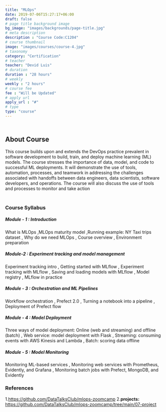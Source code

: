 ```yaml
---
title: "MLOps"
date: 2019-07-06T15:27:17+06:00
draft: false
# page title background image
bg_image: "images/backgrounds/page-title.jpg"
# meta description
description : "Course Code:C1204"
# course thumbnail
image: "images/courses/course-4.jpg"
# taxonomy
category: "Certification"
# teacher
teacher: "Devid Luis"
# duration
duration : "28 hours"
# weekly
weekly : "2 hours"
# course fee
fee : "Will be Updated"
# apply url
apply_url : "#"
# type
type: "course"
---
```

## <br>About Course
This course builds upon and extends the DevOps practice prevalent in software development to
build, train, and deploy machine learning (ML) models. The course stresses the importance of data, 
model, and code to successful ML deployments. It will demonstrate the use of tools, automation, 
processes, and teamwork in addressing the challenges associated with handoffs between data 
engineers, data scientists, software developers, and operations. The course will also discuss the use 
of tools and processes to monitor and take action

### <br> Course Syllabus
##### Module - 1 :  Introduction
What is MLOps
,MLOps maturity model
,Running example: NY Taxi trips dataset
, Why do we need MLOps
, Course overview
, Environment preparation

##### Module-2 :  Experiment tracking and model management
 Experiment tracking intro
, Getting started with MLflow
, Experiment tracking with MLflow
, Saving and loading models with MLflow
, Model registry
, MLflow in practice

##### Module - 3  : Orchestration and ML Pipelines
Workflow orchestration
, Prefect 2.0
, Turning a notebook into a pipeline
, Deployment of Prefect flow

##### Module - 4 :  Model Deployment
Three ways of model deployment: Online (web and 
streaming) and offline (batch)
, Web service: model deployment with Flask
, Streaming: consuming events with AWS Kinesis and 
Lambda
, Batch: scoring data offline

##### Module - 5 : Model Monitoring
Monitoring ML-based services
, Monitoring web services with Prometheus, Evidently, and 
Grafana
, Monitoring batch jobs with Prefect, MongoDB, and 
Evidently

### References
1.https://github.com/DataTalksClub/mlops-zoomcamp
2.**projects:** https://github.com/DataTalksClub/mlops-zoomcamp/tree/main/07-project

